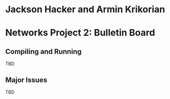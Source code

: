 # Jackson Hacker and Armin Krikorian
# Networks Project 2: Bulletin Board

## Compiling and Running
TBD

## Major Issues
TBD
